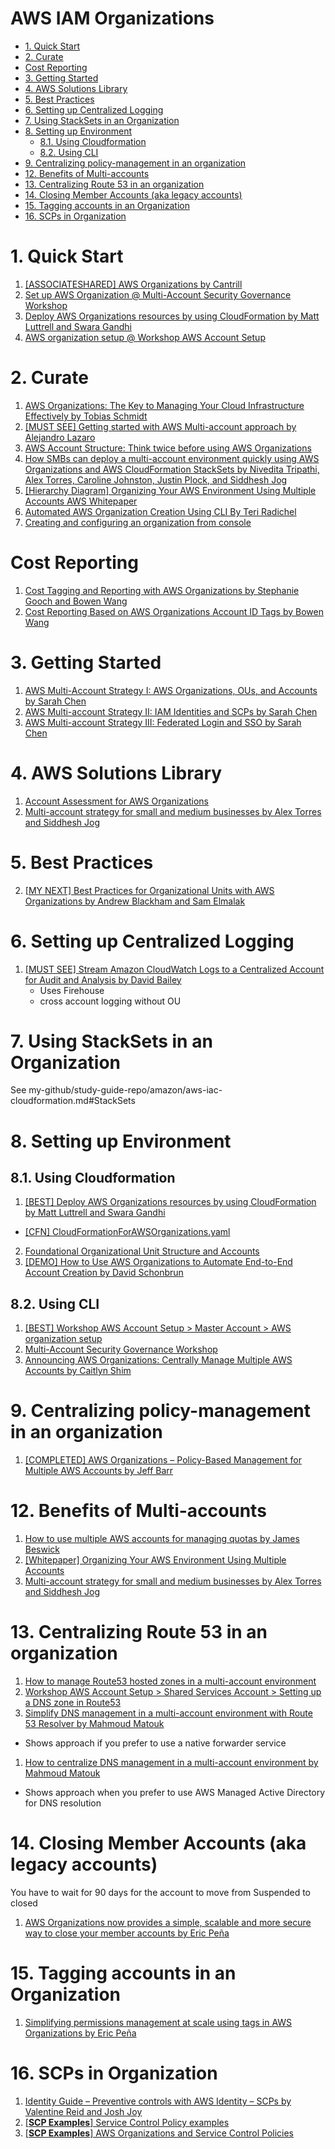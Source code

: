 <h1>AWS IAM Organizations</h1>

<!-- TOC -->

- [1. Quick Start](#1-quick-start)
- [2. Curate](#2-curate)
- [Cost Reporting](#cost-reporting)
- [3. Getting Started](#3-getting-started)
- [4. AWS Solutions Library](#4-aws-solutions-library)
- [5. Best Practices](#5-best-practices)
- [6. Setting up Centralized Logging](#6-setting-up-centralized-logging)
- [7. Using StackSets in an Organization](#7-using-stacksets-in-an-organization)
- [8. Setting up Environment](#8-setting-up-environment)
  - [8.1. Using Cloudformation](#81-using-cloudformation)
  - [8.2. Using CLI](#82-using-cli)
- [9. Centralizing policy-management in an organization](#9-centralizing-policy-management-in-an-organization)
- [12. Benefits of Multi-accounts](#12-benefits-of-multi-accounts)
- [13. Centralizing Route 53 in an organization](#13-centralizing-route-53-in-an-organization)
- [14. Closing Member Accounts (aka legacy accounts)](#14-closing-member-accounts-aka-legacy-accounts)
- [15. Tagging accounts in an Organization](#15-tagging-accounts-in-an-organization)
- [16. SCPs in Organization](#16-scps-in-organization)

<!-- /TOC -->

# 1. Quick Start

1. [[ASSOCIATESHARED] AWS Organizations by Cantrill](https://learn.cantrill.io/courses/1820301/lectures/41301370)
1. [Set up AWS Organization @ Multi-Account Security Governance Workshop](https://catalog.us-east-1.prod.workshops.aws/workshops/d3f60827-89f2-46a8-9be7-6e7185bd7665/en-US/1-env-setup/setup-org)
2. [Deploy AWS Organizations resources by using CloudFormation by Matt Luttrell and Swara Gandhi](https://aws.amazon.com/blogs/security/deploy-aws-organizations-resources-by-using-cloudformation/)
3. [AWS organization setup @ Workshop AWS Account Setup](https://workshop-aws-account-setup.fstehle.com/master-account/aws-organization/)

# 2. Curate

1. [AWS Organizations: The Key to Managing Your Cloud Infrastructure Effectively by Tobias Schmidt](https://blog.awsfundamentals.com/aws-organizations-the-key-to-managing-your-cloud-infrastructure-effectively)
1. [[MUST SEE] Getting started with AWS Multi-account approach by Alejandro Lazaro ](https://dev.to/aws-builders/getting-started-with-aws-multi-account-approach-4j5c)
1. [AWS Account Structure: Think twice before using AWS Organizations](https://cloudonaut.io/aws-account-structure-think-twice-before-using-aws-organizations/)
1. [How SMBs can deploy a multi-account environment quickly using AWS Organizations and AWS CloudFormation StackSets by Nivedita Tripathi, Alex Torres, Caroline Johnston, Justin Plock, and Siddhesh Jog](https://aws.amazon.com/blogs/mt/deploy-a-multi-account-environment-in-under-30-minutes-using-aws-cloudformation-stacksets/)
1. [[Hierarchy Diagram] Organizing Your AWS Environment Using Multiple Accounts AWS Whitepaper](https://docs.aws.amazon.com/whitepapers/latest/organizing-your-aws-environment/core-concepts.html)
1. [Automated AWS Organization Creation Using CLI By Teri Radichel](https://medium.com/cloud-security/automated-aws-organization-creation-4d31519c4a32)
1. [Creating and configuring an organization from console](https://docs.aws.amazon.com/organizations/latest/userguide/orgs_tutorials_basic.html)

# Cost Reporting

1. [Cost Tagging and Reporting with AWS Organizations by Stephanie Gooch and Bowen Wang ](https://aws.amazon.com/blogs/aws-cloud-financial-management/cost-tagging-and-reporting-with-aws-organizations/)
1. [Cost Reporting Based on AWS Organizations Account ID Tags by Bowen Wang](https://aws.amazon.com/blogs/aws-cloud-financial-management/cost-reporting-based-on-aws-organizations-account-id-tags/)

# 3. Getting Started

1. [AWS Multi-Account Strategy I: AWS Organizations, OUs, and Accounts by Sarah Chen](https://towardsaws.com/aws-multi-account-strategy-i-aws-organizations-ous-and-accounts-a4860f475161)
1. [AWS Multi-account Strategy II: IAM Identities and SCPs by Sarah Chen](https://medium.com/towards-aws/aws-multi-account-strategy-ii-iam-identities-and-scps-a84e371d72b7)
1. [AWS Multi-account Strategy III: Federated Login and SSO by Sarah Chen](https://medium.com/towards-aws/aws-multi-account-strategy-iii-federated-login-and-sso-cc49b8be164f)

# 4. AWS Solutions Library

1. [Account Assessment for AWS Organizations](https://aws.amazon.com/solutions/implementations/account-assessment-for-aws-organizations/)
2. [Multi-account strategy for small and medium businesses by Alex Torres and Siddhesh Jog](https://aws.amazon.com/blogs/mt/multi-account-strategy-for-small-and-medium-businesses/)

# 5. Best Practices

2. [[MY NEXT] Best Practices for Organizational Units with AWS Organizations by Andrew Blackham and Sam Elmalak ](https://aws.amazon.com/blogs/mt/best-practices-for-organizational-units-with-aws-organizations/)

# 6. Setting up Centralized Logging

1. [[MUST SEE] Stream Amazon CloudWatch Logs to a Centralized Account for Audit and Analysis by David Bailey](https://aws.amazon.com/blogs/architecture/stream-amazon-cloudwatch-logs-to-a-centralized-account-for-audit-and-analysis/)
    - Uses Firehouse
    - cross account logging without OU

# 7. Using StackSets in an Organization

See my-github/study-guide-repo/amazon/aws-iac-cloudformation.md#StackSets

# 8. Setting up Environment

## 8.1. Using Cloudformation

1. [[BEST] Deploy AWS Organizations resources by using CloudFormation by Matt Luttrell and Swara Gandhi](https://aws.amazon.com/blogs/security/deploy-aws-organizations-resources-by-using-cloudformation/)
- [[CFN] CloudFormationForAWSOrganizations.yaml](./templates/organizations/CloudFormationForAWSOrganizations.yaml)
2. [Foundational Organizational Unit Structure and Accounts](https://github.com/cloud-foundations-on-aws/cloud-foundations-templates/tree/main/organizations/foundational-organizational-unit-structure)
3. [[DEMO] How to Use AWS Organizations to Automate End-to-End Account Creation by David Schonbrun](https://aws.amazon.com/blogs/security/how-to-use-aws-organizations-to-automate-end-to-end-account-creation/)

## 8.2. Using CLI

1. [[BEST] Workshop AWS Account Setup > Master Account > AWS organization setup](https://workshop-aws-account-setup.fstehle.com/master-account/aws-organization/)
1. [Multi-Account Security Governance Workshop](https://catalog.us-east-1.prod.workshops.aws/workshops/d3f60827-89f2-46a8-9be7-6e7185bd7665/en-US/2-service-guardrails/cloudtrail)
1. [Announcing AWS Organizations: Centrally Manage Multiple AWS Accounts by Caitlyn Shim ](https://aws.amazon.com/blogs/security/announcing-aws-organizations-centrally-manage-multiple-aws-accounts/)

# 9. Centralizing policy-management in an organization

1. [[COMPLETED] AWS Organizations – Policy-Based Management for Multiple AWS Accounts by Jeff Barr](https://aws.amazon.com/blogs/aws/aws-organizations-policy-based-management-for-multiple-aws-accounts/)

# 12. Benefits of Multi-accounts

1. [How to use multiple AWS accounts for managing quotas by James Beswick](https://aws.amazon.com/blogs/compute/operating-lambda-application-design-and-service-quotas-part-1/)
2. [[Whitepaper] Organizing Your AWS Environment Using Multiple Accounts](https://docs.aws.amazon.com/whitepapers/latest/organizing-your-aws-environment/organizing-your-aws-environment.html)
3. [Multi-account strategy for small and medium businesses by Alex Torres and Siddhesh Jog](https://aws.amazon.com/blogs/mt/multi-account-strategy-for-small-and-medium-businesses/)

# 13. Centralizing Route 53 in an organization

1. [How to manage Route53 hosted zones in a multi-account environment](https://theburningmonk.com/2021/05/how-to-manage-route53-hosted-zones-in-a-multi-account-environment/)
1. [ Workshop AWS Account Setup > Shared Services Account > Setting up a DNS zone in Route53](https://workshop-aws-account-setup.fstehle.com/shared-services-account/route53/)
1. [Simplify DNS management in a multi-account environment with Route 53 Resolver by Mahmoud Matouk](https://aws.amazon.com/blogs/security/simplify-dns-management-in-a-multiaccount-environment-with-route-53-resolver/)
- Shows approach if you prefer to use a native forwarder service
1. [How to centralize DNS management in a multi-account environment by Mahmoud Matouk ](https://aws.amazon.com/blogs/security/how-to-centralize-dns-management-in-a-multi-account-environment/)
- Shows approach when you prefer to use AWS Managed Active Directory for DNS resolution

# 14. Closing Member Accounts (aka legacy accounts)

You have to wait for 90 days for the account to move from Suspended to closed

1. [AWS Organizations now provides a simple, scalable and more secure way to close your member accounts by Eric Peña](https://aws.amazon.com/blogs/mt/aws-organizations-now-provides-a-simple-scalable-and-more-secure-way-to-close-your-member-accounts/)

# 15. Tagging accounts in an Organization

1. [Simplifying permissions management at scale using tags in AWS Organizations by Eric Peña ](https://aws.amazon.com/blogs/mt/simplifying-permissions-management-at-scale-using-tags-in-aws-organizations/)

# 16. SCPs in Organization

1. [Identity Guide – Preventive controls with AWS Identity – SCPs by Valentine Reid and Josh Joy ](https://aws.amazon.com/blogs/mt/identity-guide-preventive-controls-with-aws-identity-scps/)
1. [[**SCP Examples**] Service Control Policy examples](https://github.com/aws-samples/service-control-policy-examples/tree/main)
1. [[**SCP Examples**] AWS Organizations and Service Control Policies](https://github.com/hamidnazari/workshop-aws-org-scp)
